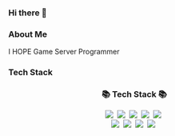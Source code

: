 ### Hi there 👋

### About Me 
I HOPE Game Server Programmer  

### Tech Stack
<h3 align="center">📚 Tech Stack 📚</h3>
<p align="center">
  <img src="https://img.shields.io/badge/c%2B%2B-blue"/></a>&nbsp 
  <img src="https://img.shields.io/badge/c-blue"/></a>&nbsp
  <img src="https://img.shields.io/badge/mysql-green"/></a>&nbsp 
  <img src="https://img.shields.io/badge/.NET_CORE_C%23-purple"/></a>&nbsp 
  <img src="\https://img.shields.io/badge/python-navy"/></a>&nbsp 
  <br>
  <img src="https://img.shields.io/badge/redis-red"/></a>&nbsp 
  <img src="https://img.shields.io/badge/javascript-yellow"/></a>&nbsp 
  <img src="https://img.shields.io/badge/Unity-black"/></a>&nbsp 
  <img src="https://img.shields.io/badge/Godot-Orange"/></a>&nbsp 
</p>
